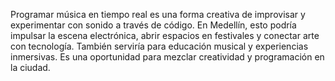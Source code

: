 Programar música en tiempo real es una forma creativa de improvisar y experimentar con sonido a través de código. En Medellín, esto podría impulsar la escena electrónica, abrir espacios en festivales y conectar arte con tecnología. También serviría para educación musical y experiencias inmersivas. Es una oportunidad para mezclar creatividad y programación en la ciudad.
